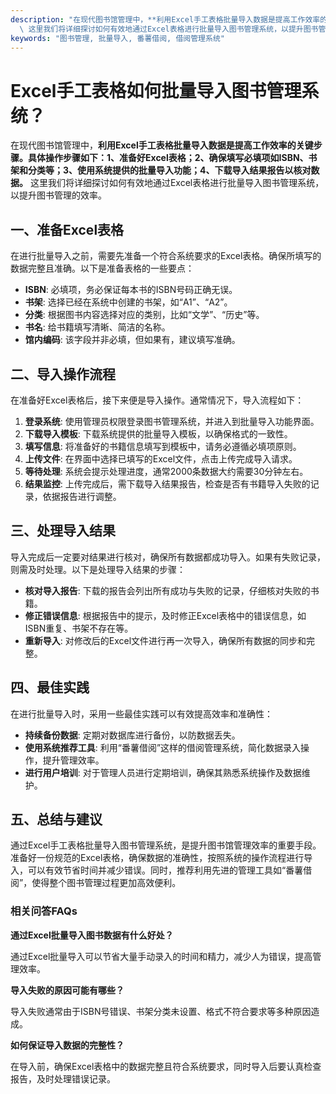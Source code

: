 ```yaml
---
description: "在现代图书馆管理中，**利用Excel手工表格批量导入数据是提高工作效率的关键步骤。具体操作步骤如下：1、准备好Excel表格；2、确保填写必填项如ISBN、书架和分类等；3、使用系统提供的批量导入功能；4、下载导入结果报告以核对数据。**\
  \ 这里我们将详细探讨如何有效地通过Excel表格进行批量导入图书管理系统，以提升图书管理的效率。"
keywords: "图书管理, 批量导入, 番薯借阅, 借阅管理系统"
---
```

# Excel手工表格如何批量导入图书管理系统？

在现代图书馆管理中，**利用Excel手工表格批量导入数据是提高工作效率的关键步骤。具体操作步骤如下：1、准备好Excel表格；2、确保填写必填项如ISBN、书架和分类等；3、使用系统提供的批量导入功能；4、下载导入结果报告以核对数据。** 这里我们将详细探讨如何有效地通过Excel表格进行批量导入图书管理系统，以提升图书管理的效率。

## 一、准备Excel表格

在进行批量导入之前，需要先准备一个符合系统要求的Excel表格。确保所填写的数据完整且准确。以下是准备表格的一些要点：

- **ISBN**: 必填项，务必保证每本书的ISBN号码正确无误。
- **书架**: 选择已经在系统中创建的书架，如“A1”、“A2”。
- **分类**: 根据图书内容选择对应的类别，比如“文学”、“历史”等。
- **书名**: 给书籍填写清晰、简洁的名称。
- **馆内编码**: 该字段并非必填，但如果有，建议填写准确。

## 二、导入操作流程

在准备好Excel表格后，接下来便是导入操作。通常情况下，导入流程如下：

1. **登录系统**: 使用管理员权限登录图书管理系统，并进入到批量导入功能界面。
2. **下载导入模板**: 下载系统提供的批量导入模板，以确保格式的一致性。
3. **填写信息**: 将准备好的书籍信息填写到模板中，请务必遵循必填项原则。
4. **上传文件**: 在界面中选择已填写的Excel文件，点击上传完成导入请求。
5. **等待处理**: 系统会提示处理进度，通常2000条数据大约需要30分钟左右。
6. **结果监控**: 上传完成后，需下载导入结果报告，检查是否有书籍导入失败的记录，依据报告进行调整。

## 三、处理导入结果

导入完成后一定要对结果进行核对，确保所有数据都成功导入。如果有失败记录，则需及时处理。以下是处理导入结果的步骤：

- **核对导入报告**: 下载的报告会列出所有成功与失败的记录，仔细核对失败的书籍。
- **修正错误信息**: 根据报告中的提示，及时修正Excel表格中的错误信息，如ISBN重复、书架不存在等。
- **重新导入**: 对修改后的Excel文件进行再一次导入，确保所有数据的同步和完整。

## 四、最佳实践

在进行批量导入时，采用一些最佳实践可以有效提高效率和准确性：

- **持续备份数据**: 定期对数据库进行备份，以防数据丢失。
- **使用系统推荐工具**: 利用“番薯借阅”这样的借阅管理系统，简化数据录入操作，提升管理效率。
- **进行用户培训**: 对于管理人员进行定期培训，确保其熟悉系统操作及数据维护。

## 五、总结与建议

通过Excel手工表格批量导入图书管理系统，是提升图书馆管理效率的重要手段。准备好一份规范的Excel表格，确保数据的准确性，按照系统的操作流程进行导入，可以有效节省时间并减少错误。同时，推荐利用先进的管理工具如“番薯借阅”，使得整个图书管理过程更加高效便利。

### 相关问答FAQs

**通过Excel批量导入图书数据有什么好处？** 

通过Excel批量导入可以节省大量手动录入的时间和精力，减少人为错误，提高管理效率。

**导入失败的原因可能有哪些？** 

导入失败通常由于ISBN号错误、书架分类未设置、格式不符合要求等多种原因造成。

**如何保证导入数据的完整性？** 

在导入前，确保Excel表格中的数据完整且符合系统要求，同时导入后要认真检查报告，及时处理错误记录。
